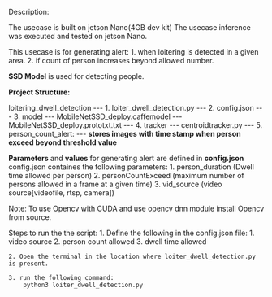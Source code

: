 Description:

The usecase is built on jetson Nano(4GB dev kit)
The usecase inference was executed and tested on jetson Nano.

This usecase is for generating alert: 
    1. when loitering is detected in a given area.
    2. if count of person increases beyond allowed number.


**SSD Model** is used for detecting people.

**Project Structure:**

loitering_dwell_detection
    --- 1. loiter_dwell_detection.py
    --- 2. config.json 
    --- 3. model
        --- MobileNetSSD_deploy.caffemodel
        --- MobileNetSSD_deploy.prototxt.txt
    --- 4. tracker
        --- centroidtracker.py
    --- 5. person_count_alert:
        --- **stores images with time stamp when person exceed beyond threshold value**

**Parameters** and **values** for generating alert are defined in **config.json**
config.json containes the following parameters:
    1. person_duration (Dwell time allowed per person)
    2. personCountExceed (maximum number of persons allowed in a frame at a given time)
    3. vid_source (video source[videofile, rtsp, camera])

Note: To use Opencv with CUDA and use opencv dnn module install Opencv from source.

Steps to run the the script:
    1. Define the following in the config.json file:
        1. video source
        2. person count allowed
        3. dwell time allowed
    
    2. Open the terminal in the location where loiter_dwell_detection.py is present.
    
    3. run the following command:
        python3 loiter_dwell_detection.py